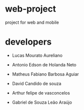 # web-project
project for web and mobile

# developers 

- Lucas Mourato Aureliano

- Antonio Edson de Holanda Neto

- Matheus Fabiano Barbosa Aguiar

- David Candido de souza

- Arthur felipe de vasconcelos

- Gabriel de Souza Leão Araújo
